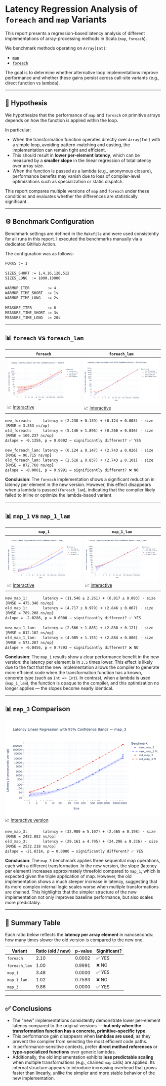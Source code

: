 # Latency Regression Analysis of `foreach` and `map` Variants

This report presents a regression-based latency analysis of different implementations of array-processing methods in Scala (`map`, `foreach`).

We benchmark methods operating on `Array[Int]`:
- [`map`](https://github.com/2Pit/scala-benchmarks/blob/main/src/main/scala/benchmarks/Impl.scala#L7-L36)
- [`foreach`](https://github.com/2Pit/scala-benchmarks/blob/main/src/main/scala/benchmarks/Impl.scala#L38-L61)

The goal is to determine whether alternative loop implementations improve performance and whether these gains persist across call-site variants (e.g., direct function vs lambda).

---

## 🔬 Hypothesis

We hypothesize that the performance of `map` and `foreach` on primitive arrays depends on how the function is applied within the loop.

In particular:

- When the transformation function operates directly over `Array[Int]` with a simple loop, avoiding pattern-matching and casting, the implementation can remain tight and efficient.
- This should result in **lower per-element latency**, which can be measured by a **smaller slope** in the linear regression of total latency over array size.
- When the function is passed as a lambda (e.g., anonymous closure), performance benefits may vanish due to loss of compiler-level optimizations such as specialization or static dispatch.

This report compares multiple versions of `map` and `foreach` under these conditions and evaluates whether the differences are statistically significant.

---

## ⚙️ Benchmark Configuration

Benchmark settings are defined in the `Makefile` and were used consistently for all runs in this report. I executed the benchmarks manually via a dedicated GitHub Action.

The configuration was as follows:

```
FORKS := 1

SIZES_SHORT := 1,4,16,128,512
SIZES_LONG  := 1000,10000

WARMUP_ITER        := 4
WARMUP_TIME_SHORT  := 1s
WARMUP_TIME_LONG   := 2s

MEASURE_ITER       := 6
MEASURE_TIME_SHORT := 3s
MEASURE_TIME_LONG  := 20s
```

---

## 📊 `foreach` vs `foreach_lam`

| `foreach` | `foreach_lam` |
|-----------|---------------|
| ![foreach](figures/foreach.png)<br>📈 [Interactive](interactive/latency_foreach.html) | ![foreach_lam](figures/foreach_lam.png)<br>📈 [Interactive](interactive/latency_foreach_lam.html) |

```
new_foreach:     latency = (2.238 ± 0.139) + (0.124 ± 0.003) · size    [RMSE = 3.353 ns/op]
old_foreach:     latency = (5.146 ± 1.896) + (0.260 ± 0.036) · size    [RMSE = 160.237 ns/op]
Δslope = -0.1356, p = 0.0002 → significantly different? ✅ YES

new_foreach_lam: latency = (0.124 ± 0.147) + (2.743 ± 0.026) · size    [RMSE = 96.715 ns/op]
old_foreach_lam: latency = (2.518 ± 0.837) + (2.743 ± 0.101) · size    [RMSE = 872.760 ns/op]
Δslope = -0.0001, p = 0.9991 → significantly different? ❌ NO
```

**Conclusion**:
The `foreach` implementation shows a significant reduction in latency per element in the new version.
However, this effect disappears when a lambda is passed (`foreach_lam`), indicating that the compiler likely failed to inline or optimize the lambda-based variant.

---

## 📊 `map_1` vs `map_1_lam`

| `map_1` | `map_1_lam` |
|--------|-------------|
| ![map_1](figures/map_1.png)<br>📈 [Interactive](interactive/latency_map_1.html) | ![map_1_lam](figures/map_1_lam.png)<br>📈 [Interactive](interactive/latency_map_1_lam.html) |

```
new_map_1:       latency = (11.546 ± 2.261) + (0.817 ± 0.093) · size    [RMSE = 475.346 ns/op]
old_map_1:       latency = (4.717 ± 0.979) + (2.846 ± 0.067) · size    [RMSE = 789.208 ns/op]
Δslope = -2.0286, p = 0.0000 → significantly different? ✅ YES

new_map_1_lam:   latency = (2.566 ± 1.885) + (2.838 ± 0.121) · size    [RMSE = 812.102 ns/op]
old_map_1_lam:   latency = (4.985 ± 1.155) + (2.884 ± 0.086) · size    [RMSE = 573.207 ns/op]
Δslope = -0.0456, p = 0.7593 → significantly different? ❌ NO
```

**Conclusion**:
The `map_1` results show a clear performance benefit in the new version: the latency per element is in `3.5` times lower.
This effect is likely due to the fact that the new implementation allows the compiler to generate more efficient code when the transformation function has a known, concrete type (such as `Int => Int`).
In contrast, when a lambda is used (`map_1_lam`), the function is opaque to the compiler, and this optimization no longer applies — the slopes become nearly identical.

---

## 📊 `map_3` Comparison

![map_3](figures/map_3.png)
📈 [Interactive version](interactive/latency_map_3.html)

```
new_map_3:       latency = (32.980 ± 5.107) + (2.465 ± 0.198) · size    [RMSE = 2482.882 ns/op]
old_map_3:       latency = (29.161 ± 4.795) + (24.296 ± 0.336) · size    [RMSE = 2532.218 ns/op]
Δslope = -21.8314, p = 0.0000 → significantly different? ✅ YES
```

**Conclusion**:
The `map_3` benchmark applies three sequential map operations, each with a different transformation.
In the new version, the slope (latency per element) increases approximately threefold compared to `map_1`, which is expected given the triple application of map.
However, the old implementation shows a much steeper increase in latency, suggesting that its more complex internal logic scales worse when multiple transformations are chained.
This highlights that the simpler structure of the new implementation not only improves baseline performance, but also scales more predictably.

---

## 🧾 Summary Table

Each ratio below reflects the **latency per array element** in nanoseconds:
how many times slower the old version is compared to the new one.

| Variant         | Ratio (old / new) | p-value | Significant? |
|----------------|-------------------|---------|--------------|
| `foreach`       | 2.10              | 0.0002  | ✅ YES        |
| `foreach_lam`   | 1.00              | 0.9991  | ❌ NO         |
| `map_1`         | 3.48              | 0.0000  | ✅ YES        |
| `map_1_lam`     | 1.02              | 0.7593  | ❌ NO         |
| `map_3`         | 9.86              | 0.0000  | ✅ YES        |

---

## ✅ Conclusions

- The "new" implementations consistently demonstrate lower per-element latency compared to the original versions — **but only when the transformation function has a concrete, primitive-specific type**.
- This performance gain disappears when **lambdas are used**, as they prevent the compiler from selecting the most efficient code paths.
- In performance-sensitive contexts, prefer **direct method references** or **type-specialized functions** over generic lambdas.
- Additionally, the old implementation exhibits **less predictable scaling** when multiple transformations (e.g., chained `map` calls) are applied. Its internal structure appears to introduce increasing overhead that grows faster than linearly, unlike the simpler and more stable behavior of the new implementation.
